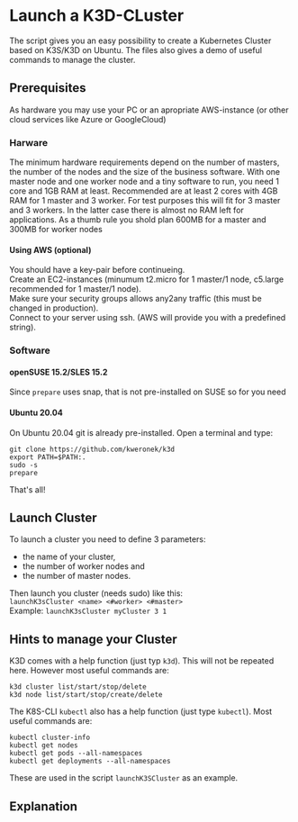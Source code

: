 # Launch a K3D-CLuster
The script gives you an easy possibility to create a Kubernetes Cluster based on K3S/K3D on Ubuntu.
The files also gives a demo of useful commands to manage the cluster.

## Prerequisites
As hardware you may use your PC or an apropriate AWS-instance (or other cloud services like Azure or GoogleCloud)

### Harware
The minimum hardware requirements depend on the number of masters, the number of the nodes and the size of the business software.
With one master node and one worker node and a tiny software to run, you need 1 core and 1GB RAM at least.
Recommended are at least 2 cores with 4GB RAM for 1 master and 3 worker. For test purposes this will fit for 3 master and 3 workers. In the latter case there is almost no RAM left for applications.
As a thumb rule you shold plan 600MB for a master and 300MB for worker nodes

#### Using AWS (optional)
You should have a key-pair before continueing.  
Create an EC2-instances (minumum t2.micro for 1 master/1 node, c5.large recommended for 1 master/1 node).  
Make sure your security groups allows any2any traffic (this must be changed in production).  
Connect to your server using ssh. (AWS will provide you with a predefined string).

### Software
#### openSUSE 15.2/SLES 15.2
Since `prepare` uses snap, that is not pre-installed on SUSE so for you need


#### Ubuntu 20.04
On Ubuntu 20.04 git is already pre-installed. Open a terminal and type:  
```
git clone https://github.com/kweronek/k3d  
export PATH=$PATH:.  
sudo -s  
prepare  
```
That's all!

## Launch Cluster
To launch a cluster you need to define 3 parameters:
* the name of your cluster,
* the number of worker nodes and
* the number of master nodes.

Then launch you cluster (needs sudo) like this:  
`launchK3sCluster <name> <#worker> <#master>`  
Example: `launchK3sCluster myCluster 3 1`

## Hints to manage your Cluster
K3D comes with a help function (just typ `k3d`). This will not be repeated here. However most useful commands are:
```
k3d cluster list/start/stop/delete  
k3d node list/start/stop/create/delete 
```

The K8S-CLI `kubectl` also has a help function (just type `kubectl`). Most useful commands are:
```
kubectl cluster-info  
kubectl get nodes  
kubectl get pods --all-namespaces  
kubectl get deployments --all-namespaces  
```
These are used in the script `launchK3SCluster` as an example.

## Explanation

